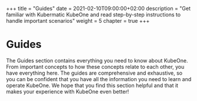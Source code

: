 +++
title = "Guides"
date = 2021-02-10T09:00:00+02:00
description = "Get familiar with Kubermatic KubeOne and read step-by-step instructions to handle important scenarios"
weight = 5
chapter = true
+++

# Guides

The Guides section contains everything you need to know about KubeOne. From important concepts to how these concepts relate to each other, you have everything here. The guides are comprehensive and exhaustive, so you can be confident that you have all the information you need to learn and operate KubeOne. We hope that you find this section helpful and that it makes your experience with KubeOne even better!
